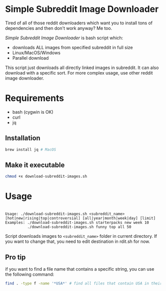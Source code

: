 # Simple Subreddit Image Downloader

Tired of all of those reddit downloaders which want you to install tons of dependencies and then don't work anyway? Me too.

_Simple Subreddit Image Downloader_ is bash script which:

- downloads ALL images from specified subreddit in full size
- Linux/MacOS/Windows
- Parallel download

This script just downloads all directly linked images in subreddit. It can also download with a specific sort. For more complex usage, use other reddit image downloader.

# Requirements

- bash (cygwin is OK)
- curl
- jq

## Installation

```bash
brew install jq # MacOS

```

## Make it executable

```bash
chmod +x download-subreddit-images.sh
```

# Usage

```

Usage: ./download-subreddit-images.sh <subreddit_name> [hot|new|rising|top|controversial] [all|year|month|week|day] [limit]
Examples: ./download-subreddit-images.sh starterpacks new week 10
          ./download-subreddit-images.sh funny top all 50
```

Script downloads images to `<subreddit_name>` folder in current directory. If you want to change that, you need to edit destination in rdit.sh for now.

## Pro tip

if you want to find a file name that contains a specific string, you can use the following command:

```bash
find . -type f -name '*USA*' # find all files that contain USA in their name
```
